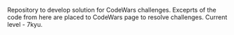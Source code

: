 Repository to develop solution for CodeWars challenges.
Exceprts of the code from here are placed to CodeWars page to resolve challenges.
Current level -  7kyu.
